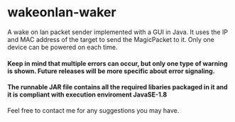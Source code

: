 # wakeonlan-waker

A wake on lan packet sender implemented with a GUI in Java. It uses the IP and MAC address of the target to send the MagicPacket to it. Only one device can be powered on each time.<br>

#### Keep in mind that multiple errors can occur, but only one type of warning is shown. Future releases will be more specific about error signaling.<br>

#### The runnable JAR file contains all the required libaries packaged in it and it is compliant with execution enviroment JavaSE-1.8

Feel free to contact me for any suggestions you may have. 
